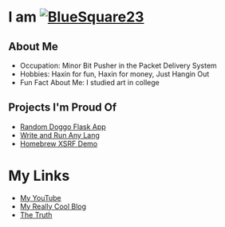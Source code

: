 # I am [![BlueSquare23](https://johnlradford.io/wp-content/uploads/2018/09/cropped-BlueSquare-1-32x32.jpg)](https://bluesquare23.sh/BlueSquare23 "BlueSquare23")

## About Me 
* Occupation: Minor Bit Pusher in the Packet Delivery System
* Hobbies: Haxin for fun, Haxin for money, Just Hangin Out
* Fun Fact About Me: I studied art in college

## Projects I'm Proud Of
* [Random Doggo Flask App](https://bluesquare23.sh/Web_Development/tree/master/FlaskApp "Doggo Flask App")
* [Write and Run Any Lang](https://bluesquare23.sh/WriteAndRun "Okay, really it only does like 15, but still...")
* [Homebrew XSRF Demo](https://johnlradford.io/2021/08/07/my-homebrew-xsrf-demonstration/ "Haxin Myself") 

# My Links
* [My YouTube](https://www.youtube.com/channel/UCU9dq3widkIqXD40yQsawtA "My YouTube")
* [My Really Cool Blog](https://johnlradford.io/ "johnlradford.io")
* [The Truth](https://tailiens.com/ "Secret Link")
